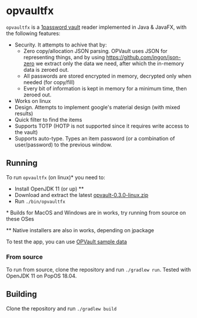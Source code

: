 # opvaultfx

`opvaultfx` is a [1password vault](https://support.1password.com/opvault-design/) reader implemented in Java & JavaFX, with the following features:
* Security. It attempts to achive that by:
    - Zero copy/allocation JSON parsing. OPVault uses JSON for representing things, and by using https://github.com/ingon/json-zero we
    extract only the data we need, after which the in-memory data is zeroed out.
  * All passwords are stored encrypted in memory, decrypted only when needed (for copy/fill)
  * Every bit of information is kept in memory for a minimum time, then zeroed out.
* Works on linux
* Design. Attempts to implement google's material design (with mixed results)
* Quick filter to find the items
* Supports TOTP (HOTP is not supported since it requires write access to the vault)
* Supports auto-type. Types an item password (or a combination of user/password) to the previous window.

## Running

To run `opvaultfx` (on linux)* you need to:
* Install OpenJDK 11 (or up) **
* Download and extract the latest [opvault-0.3.0-linux.zip](https://github.com/ingon/opvaultfx/releases/download/0.3.0/opvaultfx-0.3.0-linux.zip)
* Run `./bin/opvaultfx`
  
&ast; Builds for MacOS and Windows are in works, try running from source on these OSes

** Native installers are also in works, depending on jpackage
  
To test the app, you can use [OPVault sample data](https://cache.agilebits.com/security-kb/)

### From source

To run from source, clone the repository and run `./gradlew run`. Tested with OpenJDK 11 on PopOS 18.04.

## Building

Clone the repository and run `./gradlew build`
